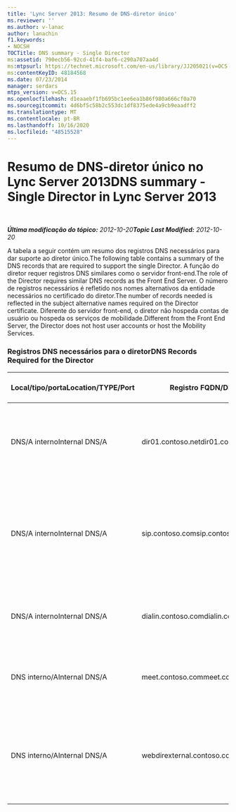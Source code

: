 ```yaml
---
title: 'Lync Server 2013: Resumo de DNS-diretor único'
ms.reviewer: ''
ms.author: v-lanac
author: lanachin
f1.keywords:
- NOCSH
TOCTitle: DNS summary - Single Director
ms:assetid: 790ecb56-92cd-41f4-baf6-c290a707aa4d
ms:mtpsurl: https://technet.microsoft.com/en-us/library/JJ205021(v=OCS.15)
ms:contentKeyID: 48184568
ms.date: 07/23/2014
manager: serdars
mtps_version: v=OCS.15
ms.openlocfilehash: d1eaaebf1fb695bc1ee6ea1b86f980a666cf0a70
ms.sourcegitcommit: 4d6bf5c58b2c553dc1df8375ede4a9cb9eaadff2
ms.translationtype: MT
ms.contentlocale: pt-BR
ms.lasthandoff: 10/16/2020
ms.locfileid: "48515528"
---
```

# <a name="dns-summary---single-director-in-lync-server-2013"></a><span data-ttu-id="b1ed2-102">Resumo de DNS-diretor único no Lync Server 2013</span><span class="sxs-lookup"><span data-stu-id="b1ed2-102">DNS summary - Single Director in Lync Server 2013</span></span>

<div data-xmlns="http://www.w3.org/1999/xhtml">

<div class="topic" data-xmlns="http://www.w3.org/1999/xhtml" data-msxsl="urn:schemas-microsoft-com:xslt" data-cs="https://msdn.microsoft.com/">

<div data-asp="https://msdn2.microsoft.com/asp">



</div>

<div id="mainSection">

<div id="mainBody">

<span> </span>

<span data-ttu-id="b1ed2-103">_**Última modificação do tópico:** 2012-10-20_</span><span class="sxs-lookup"><span data-stu-id="b1ed2-103">_**Topic Last Modified:** 2012-10-20_</span></span>

<span data-ttu-id="b1ed2-104">A tabela a seguir contém um resumo dos registros DNS necessários para dar suporte ao diretor único.</span><span class="sxs-lookup"><span data-stu-id="b1ed2-104">The following table contains a summary of the DNS records that are required to support the single Director.</span></span> <span data-ttu-id="b1ed2-105">A função do diretor requer registros DNS similares como o servidor front-end.</span><span class="sxs-lookup"><span data-stu-id="b1ed2-105">The role of the Director requires similar DNS records as the Front End Server.</span></span> <span data-ttu-id="b1ed2-106">O número de registros necessários é refletido nos nomes alternativos da entidade necessários no certificado do diretor.</span><span class="sxs-lookup"><span data-stu-id="b1ed2-106">The number of records needed is reflected in the subject alternative names required on the Director certificate.</span></span> <span data-ttu-id="b1ed2-107">Diferente do servidor front-end, o diretor não hospeda contas de usuário ou hospeda os serviços de mobilidade.</span><span class="sxs-lookup"><span data-stu-id="b1ed2-107">Different from the Front End Server, the Director does not host user accounts or host the Mobility Services.</span></span>

### <a name="dns-records-required-for-the-director"></a><span data-ttu-id="b1ed2-108">Registros DNS necessários para o diretor</span><span class="sxs-lookup"><span data-stu-id="b1ed2-108">DNS Records Required for the Director</span></span>

<table>
<colgroup>
<col style="width: 25%" />
<col style="width: 25%" />
<col style="width: 25%" />
<col style="width: 25%" />
</colgroup>
<thead>
<tr class="header">
<th><span data-ttu-id="b1ed2-109">Local/tipo/porta</span><span class="sxs-lookup"><span data-stu-id="b1ed2-109">Location/TYPE/Port</span></span></th>
<th><span data-ttu-id="b1ed2-110">Registro FQDN/DNS</span><span class="sxs-lookup"><span data-stu-id="b1ed2-110">FQDN/DNS Record</span></span></th>
<th><span data-ttu-id="b1ed2-111">Endereço IP/FQDN</span><span class="sxs-lookup"><span data-stu-id="b1ed2-111">IP Address/FQDN</span></span></th>
<th><span data-ttu-id="b1ed2-112">Mapeia para/Comentários</span><span class="sxs-lookup"><span data-stu-id="b1ed2-112">Maps to/Comments</span></span></th>
</tr>
</thead>
<tbody>
<tr class="odd">
<td><p><span data-ttu-id="b1ed2-113">DNS/A interno</span><span class="sxs-lookup"><span data-stu-id="b1ed2-113">Internal DNS/A</span></span></p></td>
<td><p><span data-ttu-id="b1ed2-114">dir01.contoso.net</span><span class="sxs-lookup"><span data-stu-id="b1ed2-114">dir01.contoso.net</span></span></p></td>
<td><p><span data-ttu-id="b1ed2-115">Diretor</span><span class="sxs-lookup"><span data-stu-id="b1ed2-115">Director</span></span></p></td>
<td><p><span data-ttu-id="b1ed2-116">Registro de host do diretor usado para replicação e servidor para servidor</span><span class="sxs-lookup"><span data-stu-id="b1ed2-116">Director host record used for replication and server to server</span></span></p></td>
</tr>
<tr class="even">
<td><p><span data-ttu-id="b1ed2-117">DNS/A interno</span><span class="sxs-lookup"><span data-stu-id="b1ed2-117">Internal DNS/A</span></span></p></td>
<td><p><span data-ttu-id="b1ed2-118">sip.contoso.com</span><span class="sxs-lookup"><span data-stu-id="b1ed2-118">sip.contoso.com</span></span></p></td>
<td><p><span data-ttu-id="b1ed2-119">Diretor</span><span class="sxs-lookup"><span data-stu-id="b1ed2-119">Director</span></span></p></td>
<td><p><span data-ttu-id="b1ed2-120">SIP (protocolo de iniciação de sessão de entrada) da interface de borda interna do servidor de borda</span><span class="sxs-lookup"><span data-stu-id="b1ed2-120">Inbound session initiation protocol (SIP) from the internal Edge interface of the Edge Server</span></span></p></td>
</tr>
<tr class="odd">
<td><p><span data-ttu-id="b1ed2-121">DNS/A interno</span><span class="sxs-lookup"><span data-stu-id="b1ed2-121">Internal DNS/A</span></span></p></td>
<td><p><span data-ttu-id="b1ed2-122">dialin.contoso.com</span><span class="sxs-lookup"><span data-stu-id="b1ed2-122">dialin.contoso.com</span></span></p></td>
<td><p><span data-ttu-id="b1ed2-123">Diretor</span><span class="sxs-lookup"><span data-stu-id="b1ed2-123">Director</span></span></p></td>
<td><p><span data-ttu-id="b1ed2-124">Serviços Web de discagem publicados do proxy reverso</span><span class="sxs-lookup"><span data-stu-id="b1ed2-124">Published dialin web services from reverse proxy</span></span></p></td>
</tr>
<tr class="even">
<td><p><span data-ttu-id="b1ed2-125">DNS interno/A</span><span class="sxs-lookup"><span data-stu-id="b1ed2-125">Internal DNS/A</span></span></p></td>
<td><p><span data-ttu-id="b1ed2-126">meet.contoso.com</span><span class="sxs-lookup"><span data-stu-id="b1ed2-126">meet.contoso.com</span></span></p></td>
<td><p><span data-ttu-id="b1ed2-127">Diretor</span><span class="sxs-lookup"><span data-stu-id="b1ed2-127">Director</span></span></p></td>
<td><p><span data-ttu-id="b1ed2-128">Serviços Web de reunião publicados do proxy reverso</span><span class="sxs-lookup"><span data-stu-id="b1ed2-128">Published meet web services from reverse proxy</span></span></p></td>
</tr>
<tr class="odd">
<td><p><span data-ttu-id="b1ed2-129">DNS interno/A</span><span class="sxs-lookup"><span data-stu-id="b1ed2-129">Internal DNS/A</span></span></p></td>
<td><p><span data-ttu-id="b1ed2-130">webdirexternal.contoso.com</span><span class="sxs-lookup"><span data-stu-id="b1ed2-130">webdirexternal.contoso.com</span></span></p></td>
<td><p><span data-ttu-id="b1ed2-131">Diretor</span><span class="sxs-lookup"><span data-stu-id="b1ed2-131">Director</span></span></p></td>
<td><p><span data-ttu-id="b1ed2-132">Publicado e definido pelos serviços Web externos de tíquete da Web de proxy reverso para o diretor</span><span class="sxs-lookup"><span data-stu-id="b1ed2-132">Published and defined by the reverse proxy Web Ticket external web services for the Director</span></span></p></td>
</tr>
</tbody>
</table>


</div>

<span> </span>

</div>

</div>

</div>

